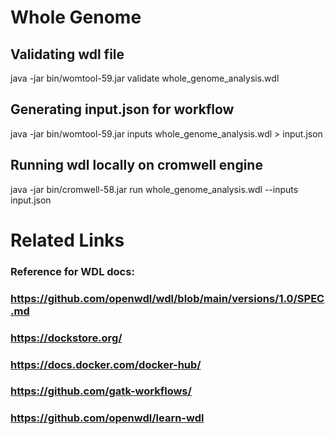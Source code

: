 
# Whole Genome

## Validating wdl file
java -jar bin/womtool-59.jar validate whole_genome_analysis.wdl

## Generating input.json for workflow
java -jar bin/womtool-59.jar inputs whole_genome_analysis.wdl > input.json

## Running wdl locally on cromwell engine
java -jar bin/cromwell-58.jar run whole_genome_analysis.wdl --inputs input.json


# Related Links 
### Reference for WDL docs: 
### https://github.com/openwdl/wdl/blob/main/versions/1.0/SPEC.md
### https://dockstore.org/
### https://docs.docker.com/docker-hub/
### https://github.com/gatk-workflows/
### https://github.com/openwdl/learn-wdl

